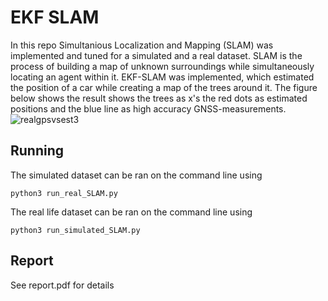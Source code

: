 # EKF SLAM
In this repo Simultanious Localization and Mapping (SLAM) was implemented and tuned for a simulated and a real dataset. SLAM is the process of building a map of unknown surroundings while simultaneously locating an agent within it. EKF-SLAM was implemented, which estimated the position of a car while creating a map of the trees around it. The figure below shows the result shows the trees as x's the red dots as estimated positions and the blue line as high accuracy GNSS-measurements.
![realgpsvsest3](https://user-images.githubusercontent.com/36857118/129187933-10f16867-7174-4283-bc0a-f986b148dcd6.PNG)

## Running
The simulated dataset can be ran on the command line using
```
python3 run_real_SLAM.py
```
The real life dataset can be ran on the command line using
```
python3 run_simulated_SLAM.py
```
## Report
See report.pdf for details
